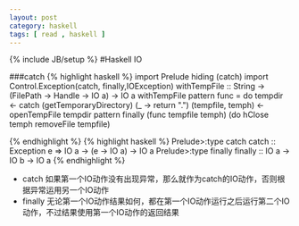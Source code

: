 ```yaml
---
layout: post 
category: haskell
tags: [ read , haskell ]
---
```

{% include JB/setup %}
#Haskell IO

###catch
{% highlight haskell %}
import Prelude hiding (catch)
import Control.Exception(catch, finally,IOException)
withTempFile :: String -> (FilePath -> Handle -> IO a) -> IO a
withTempFile pattern func =
    do
       tempdir <- catch (getTemporaryDirectory) (\_ -> return ".")
       (tempfile, temph) <- openTempFile tempdir pattern
       finally (func tempfile temph)
               (do hClose temph
                   removeFile tempfile)

{% endhighlight %}
{% highlight haskell %}
Prelude>:type catch
catch :: Exception e => IO a -> (e -> IO a) -> IO a
Prelude>:type finally
finally :: IO a -> IO b -> IO a
{% endhighlight %}

* catch 如果第一个IO动作没有出现异常，那么就作为catch的IO动作，否则根据异常运用另一个IO动作
* finally 无论第一个IO动作结果如何，都在第一个IO动作运行之后运行第二个IO动作，不过结果使用第一个IO动作的返回结果







